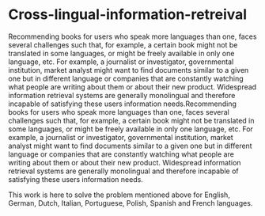 # Cross-lingual-information-retreival

Recommending books for users who speak more languages than one, faces several challenges such that, for example, a certain book might not be translated in some languages, or might be freely available in only one language, etc. For example, a journalist or investigator, governmental institution, market analyst might want to find documents similar to a given one but in different language or companies that are constantly watching what people are writing about them or about their new product. Widespread information retrieval systems are generally monolingual and therefore incapable of satisfying these users information needs.Recommending books for users who speak more languages than one, faces several challenges such that, for example, a certain book might not be translated in some languages, or might be freely available in only one language, etc. For example, a journalist or investigator, governmental institution, market analyst might want to find documents similar to a given one but in different language or companies that are constantly watching what people are writing about them or about their new product. Widespread information retrieval systems are generally monolingual and therefore incapable of satisfying these users information needs.

This work is here to solve the problem mentioned above for English, German, Dutch, Italian, Portuguese, Polish, Spanish and French languages.

